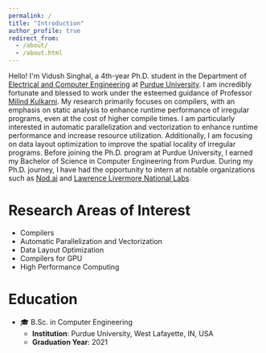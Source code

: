 ```yaml
---
permalink: /
title: "Introduction"
author_profile: true
redirect_from: 
  - /about/
  - /about.html
---
```


Hello! I'm Vidush Singhal, a 4th-year Ph.D. student in the Department of [Electrical and Computer Engineering](https://engineering.purdue.edu/ECE) at [Purdue University](https://www.purdue.edu/). I am incredibly fortunate and blessed to work under the esteemed guidance of Professor [Milind Kulkarni](https://engineering.purdue.edu/~milind/). My research primarily focuses on compilers, with an emphasis on static analysis to enhance runtime performance of irregular programs, even at the cost of higher compile times. I am particularly interested in automatic parallelization and vectorization to enhance runtime performance and increase resource utilization. Additionally, I am focusing on data layout optimization to improve the spatial locality of irregular programs.
Before joining the Ph.D. program at Purdue University, I earned my Bachelor of Science in Computer Engineering from Purdue. During my Ph.D. journey, I have had the opportunity to intern at notable organizations such as [Nod.ai](https://www.amd.com/en/newsroom/press-releases/2023-10-10-amd-to-acquire-open-source-ai-software-expert-nod-.html) and [Lawrence Livermore National Labs](https://www.llnl.gov/).


# Research Areas of Interest
- Compilers 
- Automatic Parallelization and Vectorization 
- Data Layout Optimization 
- Compilers for GPU
- High Performance Computing 

# Education 
- &#x1F393; B.Sc. in Computer Engineering
  - **Institution**: Purdue University, West Lafayette, IN, USA
  - **Graduation Year**: 2021

